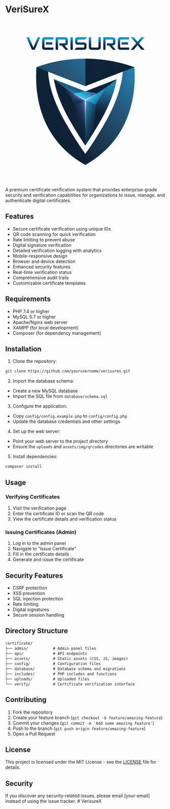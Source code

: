 # VeriSureX

![VeriSureX Logo](logo.png)

A premium certificate verification system that provides enterprise-grade security and verification capabilities for organizations to issue, manage, and authenticate digital certificates.

## Features

- Secure certificate verification using unique IDs
- QR code scanning for quick verification
- Rate limiting to prevent abuse
- Digital signature verification
- Detailed verification logging with analytics
- Mobile-responsive design
- Browser and device detection
- Enhanced security features
- Real-time verification status
- Comprehensive audit trails
- Customizable certificate templates

## Requirements

- PHP 7.4 or higher
- MySQL 5.7 or higher
- Apache/Nginx web server
- XAMPP (for local development)
- Composer (for dependency management)

## Installation

1. Clone the repository:
```bash
git clone https://github.com/yourusername/verisurex.git
```

2. Import the database schema:
- Create a new MySQL database
- Import the SQL file from `database/schema.sql`

3. Configure the application:
- Copy `config/config.example.php` to `config/config.php`
- Update the database credentials and other settings

4. Set up the web server:
- Point your web server to the project directory
- Ensure the `uploads` and `assets/img/qrcodes` directories are writable

5. Install dependencies:
```bash
composer install
```

## Usage

### Verifying Certificates

1. Visit the verification page
2. Enter the certificate ID or scan the QR code
3. View the certificate details and verification status

### Issuing Certificates (Admin)

1. Log in to the admin panel
2. Navigate to "Issue Certificate"
3. Fill in the certificate details
4. Generate and issue the certificate

## Security Features

- CSRF protection
- XSS prevention
- SQL injection protection
- Rate limiting
- Digital signatures
- Secure session handling

## Directory Structure

```
certificate/
├── admin/           # Admin panel files
├── api/             # API endpoints
├── assets/          # Static assets (CSS, JS, images)
├── config/          # Configuration files
├── database/        # Database schema and migrations
├── includes/        # PHP includes and functions
├── uploads/         # Uploaded files
└── verify/          # Certificate verification interface
```

## Contributing

1. Fork the repository
2. Create your feature branch (`git checkout -b feature/amazing-feature`)
3. Commit your changes (`git commit -m 'Add some amazing feature'`)
4. Push to the branch (`git push origin feature/amazing-feature`)
5. Open a Pull Request

## License

This project is licensed under the MIT License - see the [LICENSE](LICENSE) file for details.

## Security

If you discover any security-related issues, please email [your-email] instead of using the issue tracker.
#   V e r i s u r e X 
 
 